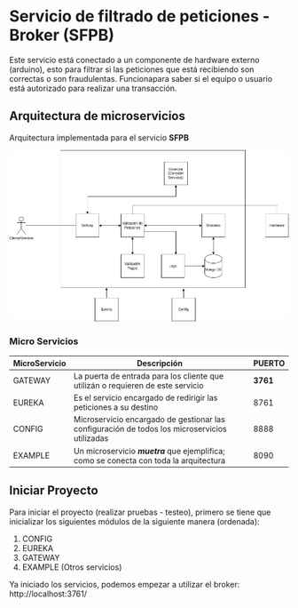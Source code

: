 # Servicio de filtrado de peticiones - Broker (SFPB)

Este servicio está conectado a un componente de hardware externo (arduino), 
esto para filtrar si las peticiones que está recibiendo son correctas o son 
fraudulentas. Funcionapara saber si el equipo o usuario está autorizado para 
realizar una transacción.

## Arquitectura de microservicios

Arquitectura implementada para el servicio **SFPB**

<img src="assets/d_arquitectura.png" style="border-radius: 15px;" />

### Micro Servicios

| MicroServicio | Descripción                                                                                   | PUERTO    |
|---------------|-----------------------------------------------------------------------------------------------|-----------|
| GATEWAY       | La puerta de entrada para los cliente que utilizán o requieren de este servicio               | **3761**  |
| EUREKA        | Es el servicio encargado de redirigir las peticiones a su destino                             | 8761      |
| CONFIG        | Microservicio encargado de gestionar las configuración de todos los microservicios utilizadas | 8888      |
| EXAMPLE       | Un microservicio _**muetra**_ que ejemplifica; como se conecta con toda la arquitectura       | 8090      |

## Iniciar Proyecto

Para iniciar el proyecto (realizar pruebas - testeo), primero se tiene que inicializar los
siguientes módulos de la siguiente manera (ordenada):

1. CONFIG
2. EUREKA
3. GATEWAY
4. EXAMPLE (Otros servicios)

Ya iniciado los servicios, podemos empezar a utilizar el broker: http://localhost:3761/
